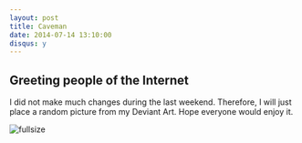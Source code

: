 ```yaml
---
layout: post
title: Caveman
date: 2014-07-14 13:10:00
disqus: y
---
```


## Greeting people of the Internet

I did not make much changes during the last weekend. Therefore, I will just place a random picture from my Deviant Art. Hope everyone would enjoy it.

![fullsize](http://fc08.deviantart.net/fs71/i/2014/083/3/1/marketing_like_a_caveman_by_thefierylantern-d7bfuld.jpg)